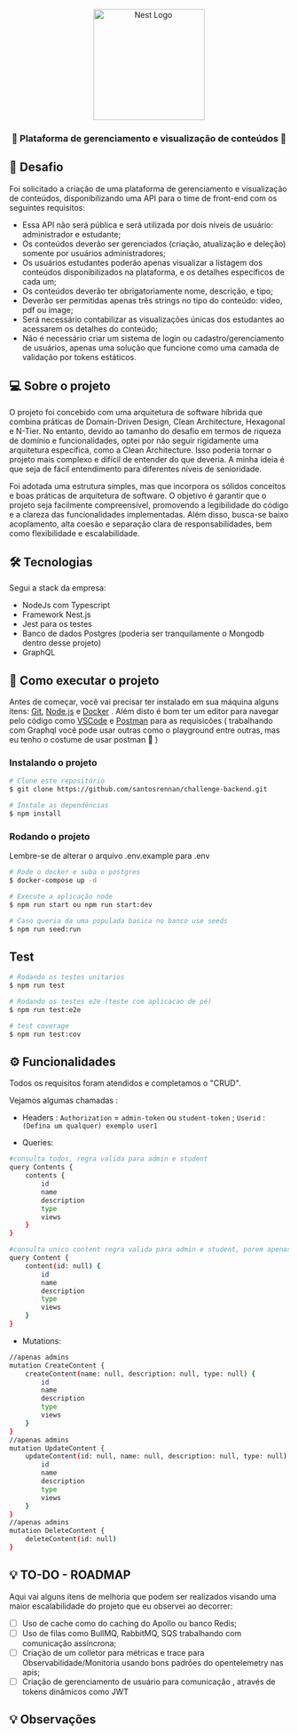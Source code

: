 <p align="center">
  <a href="http://nestjs.com/" target="blank"><img src="https://recetadelfuturo.com/wp-content/uploads/2023/06/uol_edtech_marca-e1687787591291.jpg" width="200" alt="Nest Logo" /></a>
</p>

<h3 align="center">
    🚧 Plataforma de gerenciamento e visualização de conteúdos 🚧
</h3>

## 📓 Desafio

Foi solicitado a criação de uma plataforma de gerenciamento e visualização de conteúdos, disponibilizando uma API para o time de front-end com os seguintes requisitos:

- Essa API não será pública e será utilizada por dois níveis de usuário: administrador e estudante;
- Os conteúdos deverão ser gerenciados (criação, atualização e deleção) somente por usuários administradores;
- Os usuários estudantes poderão apenas visualizar a listagem dos conteúdos disponibilizados na plataforma, e os detalhes específicos de cada um;
- Os conteúdos deverão ter obrigatoriamente nome, descrição, e tipo;
- Deverão ser permitidas apenas três strings no tipo do conteúdo: video, pdf ou image;
- Será necessário contabilizar as visualizações únicas dos estudantes ao acessarem os detalhes do conteúdo;
- Não é necessário criar um sistema de login ou cadastro/gerenciamento de usuários, apenas uma solução que funcione como uma camada de validação por tokens estáticos.

## 💻 Sobre o projeto

O projeto foi concebido com uma arquitetura de software híbrida que combina práticas de Domain-Driven Design, Clean Architecture, Hexagonal e N-Tier. No entanto, devido ao tamanho do desafio em termos de riqueza de domínio e funcionalidades, optei por não seguir rigidamente uma arquitetura específica, como a Clean Architecture. Isso poderia tornar o projeto mais complexo e difícil de entender do que deveria. A minha ideia é que seja de fácil entendimento para diferentes níveis de senioridade.

Foi adotada uma estrutura simples, mas que incorpora os sólidos conceitos e boas práticas de arquitetura de software. O objetivo é garantir que o projeto seja facilmente compreensível, promovendo a legibilidade do código e a clareza das funcionalidades implementadas. Além disso, busca-se baixo acoplamento, alta coesão e separação clara de responsabilidades, bem como flexibilidade e escalabilidade.

## 🛠 Tecnologias

Segui a stack da empresa:

- NodeJs com Typescript
- Framework Nest.js
- Jest para os testes
- Banco de dados Postgres (poderia ser tranquilamente o Mongodb dentro desse projeto)
- GraphQL


## 🚀 Como executar o projeto

Antes de começar, você vai precisar ter instalado em sua máquina alguns itens:
[Git](https://git-scm.com), [Node.js](https://nodejs.org/en/) e [Docker](https://www.docker.com/products/docker-desktop/) . 
Além disto é bom ter um editor para navegar pelo código como [VSCode](https://code.visualstudio.com/) e [Postman](https://www.postman.com/downloads/) para as requisicões ( trabalhando com Graphql você pode usar outras como o playground entre outras, mas eu tenho o costume de usar postman 🤷 )

### Instalando o projeto

```bash
# Clone este repositório
$ git clone https://github.com/santosrennan/challenge-backend.git

# Instale as dependências
$ npm install 
```

### Rodando o projeto

Lembre-se de alterar o arquivo .env.example para .env 

```bash
# Rode o docker e suba o postgres
$ docker-compose up -d

# Execute a aplicação node
$ npm run start ou npm run start:dev

# Caso queria da uma populada basica no banco use seeds
$ npm run seed:run

```

## Test

```bash
# Rodando os testes unitarios
$ npm run test

# Rodando os testes e2e (teste com aplicacao de pé)
$ npm run test:e2e

# test coverage
$ npm run test:cov
```

## ⚙️ Funcionalidades

Todos os requisitos foram atendidos e completamos o "CRUD". 

Vejamos algumas chamadas :
- Headers : `Authorization` = `admin-token` ou `student-token` ; `Userid` : `(Defina um qualquer) exemplo user1`

- Queries:
```bash
#consulta todos, regra valida para admin e student
query Contents {
    contents {
        id
        name
        description
        type
        views
    }
}

#consulta unico content regra valida para admin e student, porem apenas visualizacoes de student sao incrementadas sendo unicas por Userid
query Content {
    content(id: null) {
        id
        name
        description
        type
        views
    }
}
```
- Mutations:

```bash
//apenas admins
mutation CreateContent {
    createContent(name: null, description: null, type: null) {
        id
        name
        description
        type
        views
    }
}
//apenas admins
mutation UpdateContent {
    updateContent(id: null, name: null, description: null, type: null) {
        id
        name
        description
        type
        views
    }
}
//apenas admins
mutation DeleteContent {
    deleteContent(id: null)
}
```

## 💡 TO-DO - ROADMAP

Aqui vai alguns itens de melhoria que podem ser realizados visando uma maior escalabilidade do projeto que eu observei ao decorrer:

  - [ ] Uso de cache como do caching do Apollo ou banco Redis;
  - [ ] Uso de filas como BullMQ, RabbitMQ, SQS trabalhando com comunicação assíncrona;
  - [ ] Criação de um colletor para métricas e trace para Observabilidade/Monitoria usando bons padrões do opentelemetry nas apis;
  - [ ] Criação de gerenciamento de usuário para comunicação , através de tokens dinâmicos como JWT 

## 💡 Observações